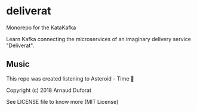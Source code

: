 # deliverat
Monorepo for the KataKafka

Learn Kafka connecting the microservices of an imaginary delivery service "Deliverat".

## Music
This repo was created listening to Asteroid - Time :guitar:

Copyright (c) 2018 Arnaud Duforat

See LICENSE file to know more (MIT License)

